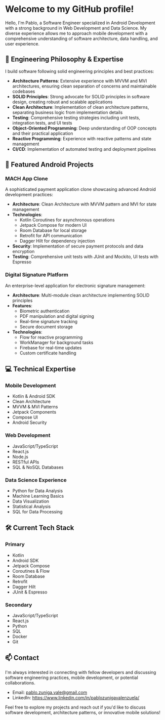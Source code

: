 # Welcome to my GitHub profile!

Hello, I'm Pablo, a Software Engineer specialized in Android Development with a strong background in Web Development and Data Science. My diverse experience allows me to approach mobile development with a comprehensive understanding of software architecture, data handling, and user experience.

## 🚀 Engineering Philosophy & Expertise

I build software following solid engineering principles and best practices:

- **Architecture Patterns**: Extensive experience with MVVM and MVI architectures, ensuring clean separation of concerns and maintainable codebases
- **SOLID Principles**: Strong advocate for SOLID principles in software design, creating robust and scalable applications
- **Clean Architecture**: Implementation of clean architecture patterns, separating business logic from implementation details
- **Testing**: Comprehensive testing strategies including unit tests, integration tests, and UI tests
- **Object-Oriented Programming**: Deep understanding of OOP concepts and their practical application
- **Reactive Programming**: Experience with reactive patterns and state management
- **CI/CD**: Implementation of automated testing and deployment pipelines

## 📱 Featured Android Projects

### MACH App Clone
A sophisticated payment application clone showcasing advanced Android development practices:
- **Architecture**: Clean Architecture with MVVM pattern and MVI for state management
- **Technologies**:
  - Kotlin Coroutines for asynchronous operations
  - Jetpack Compose for modern UI
  - Room Database for local storage
  - Retrofit for API communication
  - Dagger Hilt for dependency injection
- **Security**: Implementation of secure payment protocols and data encryption
- **Testing**: Comprehensive unit tests with JUnit and Mockito, UI tests with Espresso

### Digital Signature Platform
An enterprise-level application for electronic signature management:
- **Architecture**: Multi-module clean architecture implementing SOLID principles
- **Features**:
  - Biometric authentication
  - PDF manipulation and digital signing
  - Real-time signature tracking
  - Secure document storage
- **Technologies**:
  - Flow for reactive programming
  - WorkManager for background tasks
  - Firebase for real-time updates
  - Custom certificate handling

## 💻 Technical Expertise

### Mobile Development
- Kotlin & Android SDK
- Clean Architecture
- MVVM & MVI Patterns
- Jetpack Components
- Compose UI
- Android Security

### Web Development
- JavaScript/TypeScript
- React.js
- Node.js
- RESTful APIs
- SQL & NoSQL Databases

### Data Science Experience
- Python for Data Analysis
- Machine Learning Basics
- Data Visualization
- Statistical Analysis
- SQL for Data Processing

## 🛠 Current Tech Stack

### Primary
- Kotlin
- Android SDK
- Jetpack Compose
- Coroutines & Flow
- Room Database
- Retrofit
- Dagger Hilt
- JUnit & Espresso

### Secondary
- JavaScript/TypeScript
- React.js
- Python
- SQL
- Docker
- Git

## 📫 Contact

I'm always interested in connecting with fellow developers and discussing software engineering practices, mobile development, or potential collaborations.

- Email: pablo.zuniga.vale@gmail.com
- LinkedIn: https://www.linkedin.com/in/pablozunigavalenzuela/

Feel free to explore my projects and reach out if you'd like to discuss software development, architecture patterns, or innovative mobile solutions!
